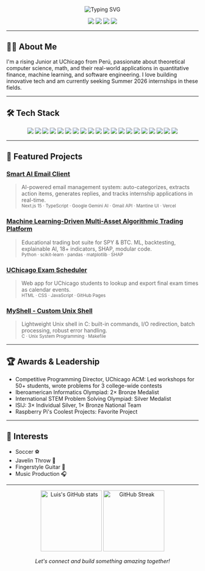 <!-- Profile Header -->
<p align="center">
  <img src="https://readme-typing-svg.demolab.com?font=Fira+Code&size=28&pause=1000&color=1A73E8&center=true&vCenter=true&width=900&lines=Hi%2C+I'm+Luis+Heysen!;Aspiring+Software+Engineer+%7C+Quant+%7C+AI+Enthusiast;UChicago+%7C+Building+the+Future+of+Tech" alt="Typing SVG"/>
</p>

<p align="center">
  <a href="https://luissalvadorheysen.github.io/portfolio/" target="_blank"><img src="https://img.shields.io/badge/Portfolio-Visit%20My%20Website-1A73E8?style=for-the-badge&logo=googlechrome&logoColor=white"/></a>
  <a href="mailto:lheysent@uchicago.edu"><img src="https://img.shields.io/badge/Email-lheysent%40uchicago.edu-blue?style=for-the-badge&logo=gmail"/></a>
  <a href="https://www.linkedin.com/in/luisheysen" target="_blank"><img src="https://img.shields.io/badge/LinkedIn-LuisHeysen-blue?style=for-the-badge&logo=linkedin"/></a>
  <img src="https://img.shields.io/badge/Location-Chicago,%20IL-red?style=for-the-badge&logo=googlemaps"/>
</p>

---

## 👨‍💻 About Me

I'm a rising Junior at UChicago from Perú, passionate about theoretical computer science, math, and their real-world applications in quantitative finance, machine learning, and software engineering. I love building innovative tech and am currently seeking Summer 2026 internships in these fields.

---

## 🛠️ Tech Stack

<p align="center">
  <img src="https://img.shields.io/badge/JavaScript-F7DF1E?style=for-the-badge&logo=javascript&logoColor=black"/>
  <img src="https://img.shields.io/badge/TypeScript-3178C6?style=for-the-badge&logo=typescript&logoColor=white"/>
  <img src="https://img.shields.io/badge/Python-3776AB?style=for-the-badge&logo=python&logoColor=white"/>
  <img src="https://img.shields.io/badge/Java-007396?style=for-the-badge&logo=java&logoColor=white"/>
  <img src="https://img.shields.io/badge/C++-00599C?style=for-the-badge&logo=c%2B%2B&logoColor=white"/>
  <img src="https://img.shields.io/badge/HTML5-E34F26?style=for-the-badge&logo=html5&logoColor=white"/>
  <img src="https://img.shields.io/badge/CSS3-1572B6?style=for-the-badge&logo=css3&logoColor=white"/>
  <img src="https://img.shields.io/badge/Next.js-000000?style=for-the-badge&logo=nextdotjs&logoColor=white"/>
  <img src="https://img.shields.io/badge/React-20232A?style=for-the-badge&logo=react&logoColor=61DAFB"/>
  <img src="https://img.shields.io/badge/Node.js-339933?style=for-the-badge&logo=nodedotjs&logoColor=white"/>
  <img src="https://img.shields.io/badge/Docker-2496ED?style=for-the-badge&logo=docker&logoColor=white"/>
  <img src="https://img.shields.io/badge/AWS-232F3E?style=for-the-badge&logo=amazonaws&logoColor=white"/>
  <img src="https://img.shields.io/badge/Vercel-000000?style=for-the-badge&logo=vercel&logoColor=white"/>
  <img src="https://img.shields.io/badge/Git-F05032?style=for-the-badge&logo=git&logoColor=white"/>
  <img src="https://img.shields.io/badge/GitHub-181717?style=for-the-badge&logo=github&logoColor=white"/>
  <img src="https://img.shields.io/badge/Google%20Gemini%20AI-4285F4?style=for-the-badge&logo=google&logoColor=white"/>
  <img src="https://img.shields.io/badge/Gmail%20API-EA4335?style=for-the-badge&logo=gmail&logoColor=white"/>
  <img src="https://img.shields.io/badge/NextAuth.js-000000?style=for-the-badge&logo=nextdotjs&logoColor=white"/>
  <img src="https://img.shields.io/badge/REST%20APIs-6DB33F?style=for-the-badge&logo=apachespark&logoColor=white"/>
  <img src="https://img.shields.io/badge/OAuth2-008080?style=for-the-badge&logo=oauth&logoColor=white"/>
</p>

---

## 🚀 Featured Projects

### [Smart AI Email Client](https://luissalvadorheysen.github.io/portfolio/)
> AI-powered email management system: auto-categorizes, extracts action items, generates replies, and tracks internship applications in real-time.<br>
> <sub>Next.js 15 · TypeScript · Google Gemini AI · Gmail API · Mantine UI · Vercel</sub>

### [Machine Learning-Driven Multi-Asset Algorithmic Trading Platform](https://luissalvadorheysen.github.io/portfolio/)
> Educational trading bot suite for SPY & BTC. ML, backtesting, explainable AI, 18+ indicators, SHAP, modular code.<br>
> <sub>Python · scikit-learn · pandas · matplotlib · SHAP</sub>

### [UChicago Exam Scheduler](https://luissalvadorheysen.github.io/portfolio/)
> Web app for UChicago students to lookup and export final exam times as calendar events.<br>
> <sub>HTML · CSS · JavaScript · GitHub Pages</sub>

### [MyShell - Custom Unix Shell](https://luissalvadorheysen.github.io/portfolio/)
> Lightweight Unix shell in C: built-in commands, I/O redirection, batch processing, robust error handling.<br>
> <sub>C · Unix System Programming · Makefile</sub>

---

## 🏆 Awards & Leadership

- Competitive Programming Director, UChicago ACM: Led workshops for 50+ students, wrote problems for 3 college-wide contests
- Iberoamerican Informatics Olympiad: 2× Bronze Medalist
- International STEM Problem Solving Olympiad: Silver Medalist
- ISIJ: 3× Individual Silver, 1× Bronze National Team
- Raspberry Pi's Coolest Projects: Favorite Project

---

## 🎸 Interests

- Soccer ⚽
- Javelin Throw 🏹
- Fingerstyle Guitar 🎸
- Music Production 🎧

---

<p align="center">
  <img src="https://github-readme-stats.vercel.app/api?username=LuisSalvadorHeysen&show_icons=true&theme=radical" alt="Luis's GitHub stats" height="160"/>
  <img src="https://github-readme-streak-stats.herokuapp.com/?user=LuisSalvadorHeysen&theme=radical" alt="GitHub Streak" height="160"/>
</p>

<p align="center">
  <i>Let's connect and build something amazing together!</i>
</p>
